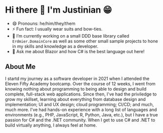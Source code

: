 # Hi there 👋 I'm Justinian 😁
- 😄 Pronouns: he/him/they/them
- ⚡ Fun fact: I usually wear suits and bow-ties.
- 🔭 I’m currently working on a small DDD base library called `Erdmier.DomainCore` as well as some other small sample projects to hone in my skills and knowledge as a developer.
- 💬 Ask me about Blazor and how C# is the best language out here!

## About Me
I startd my journey as a software developer in 2021 when I attended the Eleven Fifty Academy bootcamp. Over the course of 12 weeks, I went from knowing nothing about programming to being able to design and build complete, full-stack web applications. Since then, I've had the priviledge to grow my skillset, learning about everything from database design and implementation; UI and UX design; cloud programming; CI/CD; and much, much more. I've had hands-on experience with a long list of languages and environments (e.g., PHP, JavaScript, R, Python, Java, etc.), but I have a true passion for C# and the .NET community. When I get to use C# and .NET to build virtually anything, I always feel at home.

<!--
**JustinianErdmier/JustinianErdmier** is a ✨ _special_ ✨ repository because its `README.md` (this file) appears on your GitHub profile.

Here are some ideas to get you started:

- 🔭 I’m currently working on ...
- 🌱 I’m currently learning ...
- 👯 I’m looking to collaborate on ...
- 🤔 I’m looking for help with ...
- 💬 Ask me about ...
- 📫 How to reach me: ...
- 😄 Pronouns: ...
- ⚡ Fun fact: ...
-->
